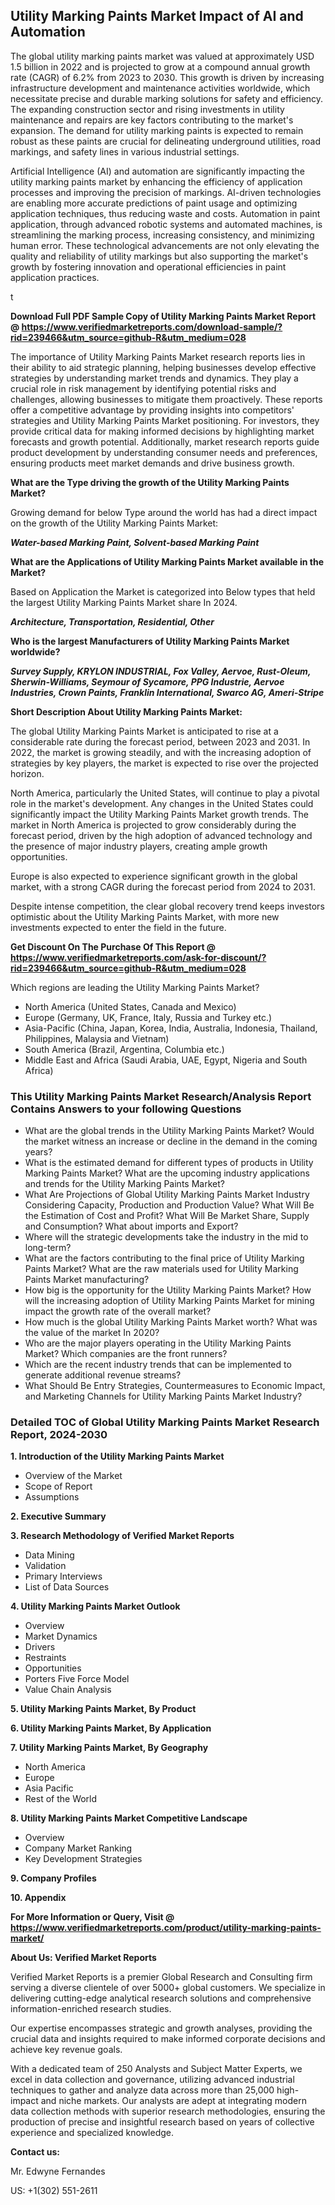 <h2>Utility Marking Paints Market Impact of AI and Automation</h2><p>The global utility marking paints market was valued at approximately USD 1.5 billion in 2022 and is projected to grow at a compound annual growth rate (CAGR) of 6.2% from 2023 to 2030. This growth is driven by increasing infrastructure development and maintenance activities worldwide, which necessitate precise and durable marking solutions for safety and efficiency. The expanding construction sector and rising investments in utility maintenance and repairs are key factors contributing to the market's expansion. The demand for utility marking paints is expected to remain robust as these paints are crucial for delineating underground utilities, road markings, and safety lines in various industrial settings.</p><p>Artificial Intelligence (AI) and automation are significantly impacting the utility marking paints market by enhancing the efficiency of application processes and improving the precision of markings. AI-driven technologies are enabling more accurate predictions of paint usage and optimizing application techniques, thus reducing waste and costs. Automation in paint application, through advanced robotic systems and automated machines, is streamlining the marking process, increasing consistency, and minimizing human error. These technological advancements are not only elevating the quality and reliability of utility markings but also supporting the market's growth by fostering innovation and operational efficiencies in paint application practices.</p>t</p><p id="" class=""><strong>Download Full PDF Sample Copy of Utility Marking Paints Market Report @ <a href="https://www.verifiedmarketreports.com/download-sample/?rid=239466&utm_source=github-R&utm_medium=028" target="_blank">https://www.verifiedmarketreports.com/download-sample/?rid=239466&utm_source=github-R&utm_medium=028</a></strong></p><p>The importance of&nbsp;Utility Marking Paints Market research reports lies in their ability to aid strategic planning, helping businesses develop effective strategies by understanding market trends and dynamics. They play a crucial role in risk management by identifying potential risks and challenges, allowing businesses to mitigate them proactively. These reports offer a competitive advantage by providing insights into competitors' strategies and Utility Marking Paints Market positioning. For investors, they provide critical data for making informed decisions by highlighting market forecasts and growth potential. Additionally, market research reports guide product development by understanding consumer needs and preferences, ensuring products meet market demands and drive business growth.</p><p><strong>What are the&nbsp;Type driving the growth of the Utility Marking Paints Market?</strong></p><p id="" class="">Growing demand for below Type around the world has had a direct impact on the growth of the Utility Marking Paints Market:</p><em><strong>Water-based Marking Paint, Solvent-based Marking Paint</strong></em></p><strong>What are the&nbsp;Applications&nbsp;of Utility Marking Paints Market available in the Market?</strong></p><p id="" class="">Based on Application the Market is categorized into Below types that held the largest Utility Marking Paints Market share In 2024.</p><em><strong>Architecture, Transportation, Residential, Other</strong></em></p><strong>Who is the largest Manufacturers of Utility Marking Paints Market worldwide?</strong></p><p><em><strong>Survey Supply, KRYLON INDUSTRIAL, Fox Valley, Aervoe, Rust-Oleum, Sherwin-Williams, Seymour of Sycamore, PPG Industrie, Aervoe Industries, Crown Paints, Franklin International, Swarco AG, Ameri-Stripe</strong></em></p><p id="" class=""><strong>Short Description About Utility Marking Paints Market:</strong></p><p>The global Utility Marking Paints Market is anticipated to rise at a considerable rate during the forecast period, between 2023 and 2031. In 2022, the market is growing steadily, and with the increasing adoption of strategies by key players, the market is expected to rise over the projected horizon.</p><p>North America, particularly the United States, will continue to play a pivotal role in the market's development. Any changes in the United States could significantly impact the Utility Marking Paints Market growth trends. The market in North America is projected to grow considerably during the forecast period, driven by the high adoption of advanced technology and the presence of major industry players, creating ample growth opportunities.</p><p>Europe is also expected to experience significant growth in the global market, with a strong CAGR during the forecast period from 2024 to 2031.</p><p>Despite intense competition, the clear global recovery trend keeps investors optimistic about the Utility Marking Paints Market, with more new investments expected to enter the field in the future.</p><p id="" class=""><strong>Get Discount On The Purchase Of This Report @ <a href="https://www.verifiedmarketreports.com/ask-for-discount/?rid=239466&utm_source=github-R&utm_medium=028" target="_blank">https://www.verifiedmarketreports.com/ask-for-discount/?rid=239466&utm_source=github-R&utm_medium=028</a></strong></p>Which regions are leading the Utility Marking Paints Market?</p><ul><li>North America (United States, Canada and Mexico)</li><li>Europe (Germany, UK, France, Italy, Russia and Turkey etc.)</li><li>Asia-Pacific (China, Japan, Korea, India, Australia, Indonesia, Thailand, Philippines, Malaysia and Vietnam)</li><li>South America (Brazil, Argentina, Columbia etc.)</li><li>Middle East and Africa (Saudi Arabia, UAE, Egypt, Nigeria and South Africa)</li></ul><h3 id="" class="">This Utility Marking Paints Market Research/Analysis Report Contains Answers to your following Questions</h3><ul><li>What are the global trends in the Utility Marking Paints Market? Would the market witness an increase or decline in the demand in the coming years?</li><li>What is the estimated demand for different types of products in Utility Marking Paints Market? What are the upcoming industry applications and trends for the Utility Marking Paints Market?</li><li>What Are Projections of Global Utility Marking Paints Market Industry Considering Capacity, Production and Production Value? What Will Be the Estimation of Cost and Profit? What Will Be Market Share, Supply and Consumption? What about imports and Export?</li><li>Where will the strategic developments take the industry in the mid to long-term?</li><li>What are the factors contributing to the final price of Utility Marking Paints Market? What are the raw materials used for Utility Marking Paints Market manufacturing?</li><li>How big is the opportunity for the Utility Marking Paints Market? How will the increasing adoption of Utility Marking Paints Market for mining impact the growth rate of the overall market?</li><li>How much is the global Utility Marking Paints Market worth? What was the value of the market In 2020?</li><li>Who are the major players operating in the Utility Marking Paints Market? Which companies are the front runners?</li><li>Which are the recent industry trends that can be implemented to generate additional revenue streams?</li><li>What Should Be Entry Strategies, Countermeasures to Economic Impact, and Marketing Channels for Utility Marking Paints Market Industry?</li></ul><h3 id="" class="">Detailed TOC of Global Utility Marking Paints Market Research Report, 2024-2030</h3><p id="" class=""><strong>1. Introduction of the Utility Marking Paints Market</strong></p><ul><li>Overview of the Market</li><li>Scope of Report</li><li>Assumptions</li></ul><p id="" class=""><strong>2. Executive Summary</strong></p><p id="" class=""><strong>3. Research Methodology of Verified Market Reports</strong></p><ul><li>Data Mining</li><li>Validation</li><li>Primary Interviews</li><li>List of Data Sources</li></ul><p id="" class=""><strong>4. Utility Marking Paints Market Outlook</strong></p><ul><li>Overview</li><li>Market Dynamics</li><li>Drivers</li><li>Restraints</li><li>Opportunities</li><li>Porters Five Force Model</li><li>Value Chain Analysis</li></ul><p id="" class=""><strong>5. Utility Marking Paints Market, By Product</strong></p><p id="" class=""><strong>6. Utility Marking Paints Market, By Application</strong></p><p id="" class=""><strong>7. Utility Marking Paints Market, By Geography</strong></p><ul><li>North America</li><li>Europe</li><li>Asia Pacific</li><li>Rest of the World</li></ul><p id="" class=""><strong>8. Utility Marking Paints Market Competitive Landscape</strong></p><ul><li>Overview</li><li>Company Market Ranking</li><li>Key Development Strategies</li></ul><p id="" class=""><strong>9. Company Profiles</strong></p><p id="" class=""><strong>10. Appendix</strong></p><p id="" class=""><strong>For More Information or Query, Visit @ <a href="https://www.verifiedmarketreports.com/product/utility-marking-paints-market/" target="_blank">https://www.verifiedmarketreports.com/product/utility-marking-paints-market/</a></strong></p><p id="" class=""><strong>About Us: Verified Market Reports</strong></p><p id="" class="">Verified Market Reports is a premier Global Research and Consulting firm serving a diverse clientele of over 5000+ global customers. We specialize in delivering cutting-edge analytical research solutions and comprehensive information-enriched research studies.</p><p id="" class="">Our expertise encompasses strategic and growth analyses, providing the crucial data and insights required to make informed corporate decisions and achieve key revenue goals.</p><p id="" class="">With a dedicated team of 250 Analysts and Subject Matter Experts, we excel in data collection and governance, utilizing advanced industrial techniques to gather and analyze data across more than 25,000 high-impact and niche markets. Our analysts are adept at integrating modern data collection methods with superior research methodologies, ensuring the production of precise and insightful research based on years of collective experience and specialized knowledge.</p><p id="" class=""><strong>Contact us:</strong></p><p id="" class="">Mr. Edwyne Fernandes</p><p id="" class="">US: +1(302) 551-2611</p>